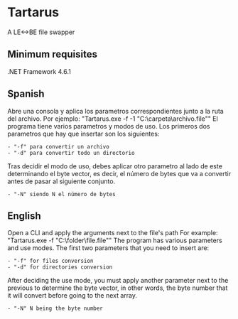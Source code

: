 # Tartarus
A LE&lt;->BE file swapper

Minimum requisites
-----------------------------------------------------------
.NET Framework 4.6.1

Spanish
-----------------------------------------------------------
Abre una consola y aplica los parametros correspondientes junto a la ruta del archivo.
Por ejemplo:
"Tartarus.exe -f -1 "C:\carpeta\archivo.file""
El programa tiene varios parametros y modos de uso.
Los primeros dos parametros que hay que insertar son los siguientes:

	- "-f" para convertir un archivo
	- "-d" para convertir todo un directorio

Tras decidir el modo de uso, debes aplicar otro parametro al lado de este determinando el byte vector,
es decir, el número de bytes que va a convertir antes de pasar al siguiente conjunto.
	
	- "-N" siendo N el número de bytes
	

English
-----------------------------------------------------------
Open a CLI and apply the arguments next to the file's path
For example:
"Tartarus.exe -f "C:\folder\file.file""
The program has various parameters and use modes.
The first two parameters that you need to insert are:

	- "-f" for files conversion
	- "-d" for directories conversion
	
After deciding the use mode, you must apply another parameter next to the previous to determine the byte vector,
in other words, the byte number that it will convert before going to the next array.
	
	- "-N" N being the byte number
	
